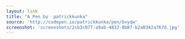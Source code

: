 ```yaml
---
layout: link
title: "A Pen by  patrickkunka"
source: 'http://codepen.io/patrickkunka/pen/bxyqw'
screenshot: 'screenshots/2cb3c077-a9ab-4832-8b87-b2a0342a767d.jpg'
---
```


